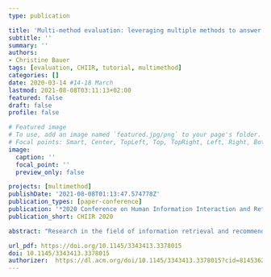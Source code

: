 ```yaml
---
type: publication

title: 'Multi-method evaluation: leveraging multiple methods to answer what you were looking for'
subtitle: ''
summary: ''
authors:
- Christine Bauer
tags: [evaluation, CHIIR, tutorial, multimethod]
categories: []
date: 2020-03-14 #14-18 March
lastmod: 2021-08-08T03:11:13+02:00
featured: false
draft: false
profile: false

# Featured image
# To use, add an image named `featured.jpg/png` to your page's folder.
# Focal points: Smart, Center, TopLeft, Top, TopRight, Left, Right, BottomLeft, Bottom, BottomRight.
image:
  caption: ''
  focal_point: ''
  preview_only: false

projects: [multimethod]
publishDate: '2021-08-08T01:13:47.574778Z'
publication_types: [paper-conference]
publication: '*2020 Conference on Human Information Interaction and Retrieval*'
publication_short: CHIIR 2020

abstract: "Research in the field of information retrieval and recommendation mostly focuses on one single evaluation method and one single quality objective. On the one hand, many research endeavors focus on system-centric evaluation from an algorithmic perspective and consider the context of use only to a minor extent. On the other hand, there are research endeavors focusing on user-centric approaches to the design and evaluation of systems. However, algorithmic quality and perceived quality of user experience do not necessarily match. Thus, it is essential for system evaluation to substantially integrate multiple evaluation methods that cover a variety of relevant aspects and perspectives. Only such an integrated combination of methods may lead to a deep understanding of users, their behavior, and experience in their interaction with a system. This half-day tutorial follows the objective to raise awareness in the CHIIR community concerning the significance of using multiple methods in the evaluation of information retrieval and recommender systems. The tutorial illustrates the ''blind spots'' when using single methods. It introduces the concept of ''multi-method evaluation'' and discusses its benefits and challenges. While multi-method evaluations may be designed very flexibly, the tutorial presents broadly-defined basic options of how multiple methods may be integrated in an evaluation design. In group work, participants are encouraged to select and fine-tune a specific design that best matches their research endeavor's purpose."

url_pdf: https://doi.org/10.1145/3343413.3378015
doi: 10.1145/3343413.3378015
authorizer:  https://dl.acm.org/doi/10.1145/3343413.3378015?cid=81453628934
---
```

